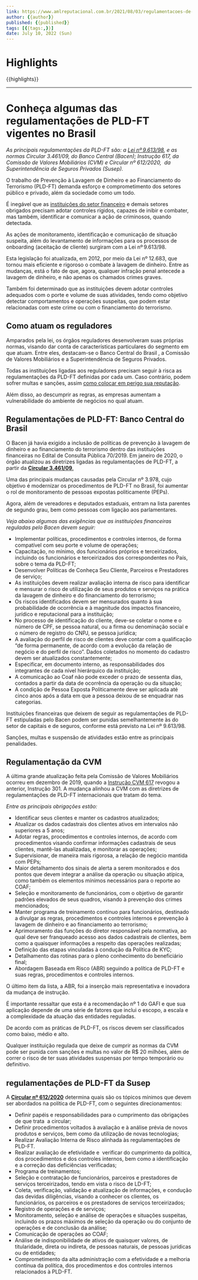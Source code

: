 ```yaml
---
link: https://www.amlreputacional.com.br/2021/08/03/regulamentacoes-de-pld-ft-leis-vigentes/
author: {{author}}
published: {{published}}
tags: [{{tags:,}}]
date: July 10, 2022 (Sun)
---
```

# Highlights
{{highlights}}

---
# Conheça algumas das regulamentações de PLD-FT vigentes no Brasil
_As principais regulamentações da PLD-FT são: a [Lei nº 9.613/98](http://www.planalto.gov.br/ccivil_03/leis/l9613.htm), e as normas Circular 3.461/09, do Banco Central (Bacen); Instrução 617, da Comissão de Valores Mobiliários (CVM) e Circular nº 612/2020,  da Superintendência de Seguros Privados (Susep)._

O trabalho de Prevenção à Lavagem de Dinheiro e ao Financiamento do Terrorismo (PLD-FT) demanda esforço e comprometimento dos setores público e privado, além da sociedade como um todo.

É inegável que as [instituições do setor financeiro](https://www.amlreputacional.com.br/editorial/bancos-e-programa-integridade/) e demais setores obrigados precisam adotar controles rígidos, capazes de inibir e combater, mas também, identificar e comunicar a ação de criminosos, quando detectada.

As ações de monitoramento, identificação e comunicação de situação suspeita, além do levantamento de informações para os processos de onboarding (aceitação de cliente) surgiram com a Lei nº 9.613/98.

Esta legislação foi atualizada, em 2012, por meio da Lei nº 12.683, que tornou mais eficiente e rigoroso o combate à lavagem de dinheiro. Entre as mudanças, está o fato de que, agora, qualquer infração penal antecede a lavagem de dinheiro, e não apenas os chamados crimes graves.

Também foi determinado que as instituições devem adotar controles adequados com o porte e volume de suas atividades, tendo como objetivo detectar comportamentos e operações suspeitas, que podem estar relacionadas com este crime ou com o financiamento do terrorismo.

## **Como atuam os** **reguladores**

Amparados pela lei, os órgãos reguladores desenvolveram suas próprias normas, visando dar conta de características particulares do segmento em que atuam. Entre eles, destacam-se o Banco Central do Brasil , a Comissão de Valores Mobiliários e a Superintendência de Seguros Privados.

Todas as instituições ligadas aos reguladores precisam seguir à risca as regulamentações da PLD-FT definidas por cada um. Caso contrário, podem sofrer multas e sanções, assim [como colocar em perigo sua reputação](https://www.amlreputacional.com.br/editorial/a-importancia-da-reputacao-de-sua-empresa/).

Além disso, ao descumprir as regras, as empresas aumentam a vulnerabilidade do ambiente de negócios no qual atuam.

## **Regulamentações de PLD-FT: Banco Central do Brasil** 

O Bacen já havia exigido a inclusão de políticas de prevenção à lavagem de dinheiro e ao financiamento do terrorismo dentro das instituições financeiras no Edital de Consulta Pública 70/2019. Em janeiro de 2020, o órgão atualizou as diretrizes ligadas às regulamentações de PLD-FT, a partir da [**Circular 3.461/09**.](https://www.bcb.gov.br/pre/normativos/busca/downloadNormativo.asp?arquivo=/Lists/Normativos/Attachments/47555/Circ_3461_v1_O.pdf)

Uma das principais mudanças causadas pela Circular nº 3.978, cujo objetivo é modernizar os procedimentos de PLD-FT no Brasil, foi aumentar o rol de monitoramento de pessoas expostas politicamente (PEPs).

Agora, além de vereadores e deputados estaduais, entram na lista parentes de segundo grau, bem como pessoas com ligação aos parlamentares.

_Veja abaixo algumas das exigências que as instituições financeiras reguladas pelo Bacen devem seguir:_

-   Implementar políticas, procedimentos e controles internos, de forma compatível com seu porte e volume de operações;
-   Capacitação, no mínimo, dos funcionários próprios e terceirizados, incluindo os funcionários e terceirizados dos correspondentes no País, sobre o tema da PLD-FT;
-   Desenvolver Políticas de Conheça Seu Cliente, Parceiros e Prestadores de serviço;
-   As instituições devem realizar avaliação interna de risco para identificar e mensurar o risco de utilização de seus produtos e serviços na prática da lavagem de dinheiro e do financiamento do terrorismo;
-   Os riscos identificados devem ser mensurados quanto à sua probabilidade de ocorrência e à magnitude dos impactos financeiro, jurídico e reputacional para a instituição;
-   No processo de identificação do cliente, deve-se coletar o nome e o número de CPF, se pessoa natural, ou a firma ou denominação social e o número de registro do CNPJ, se pessoa jurídica;
-   A avaliação do perfil de risco de clientes deve contar com a qualificação “de forma permanente, de acordo com a evolução da relação de negócio e do perfil de risco”. Dados coletados no momento do cadastro devem ser atualizados constantemente;
-   Especificar, em documento interno, as responsabilidades dos integrantes de cada nível hierárquico da instituição;
-   A comunicação ao Coaf não pode exceder o prazo de sessenta dias, contados a partir da data de ocorrência da operação ou da situação;
-   A condição de Pessoa Exposta Politicamente deve ser aplicada até cinco anos após a data em que a pessoa deixou de se enquadrar nas categorias.

Instituições financeiras que deixem de seguir as regulamentações de PLD-FT estipuladas pelo Bacen podem ser punidas semelhantemente às do setor de capitais e de seguros, conforme está previsto na Lei nº 9.613/98.

Sanções, multas e suspensão de atividades estão entre as principais penalidades.

## **Regulamentação da CVM** 

A última grande atualização feita pela Comissão de Valores Mobiliários ocorreu em dezembro de 2019, quando a [Instrução CVM 617](http://conteudo.cvm.gov.br/legislacao/instrucoes/inst617.html) revogou a anterior, Instrução 301. A mudança alinhou a CVM com as diretrizes de regulamentações de PLD-FT internacionais que tratam do tema.

_Entre as principais obrigações estão:_

-   Identificar seus clientes e manter os cadastros atualizados;
-   Atualizar os dados cadastrais dos clientes ativos em intervalos não superiores a 5 anos;
-   Adotar regras, procedimentos e controles internos, de acordo com procedimentos visando confirmar informações cadastrais de seus clientes, mantê-las atualizadas, e monitorar as operações;
-   Supervisionar, de maneira mais rigorosa, a relação de negócio mantida com PEPs;
-   Maior detalhamento dos sinais de alerta a serem monitorados e dos pontos que devem integrar a análise da operação ou situação atípica, como também os elementos mínimos necessários para o reporte ao COAF;
-   Seleção e monitoramento de funcionários, com o objetivo de garantir padrões elevados de seus quadros, visando à prevenção dos crimes mencionados;
-   Manter programa de treinamento contínuo para funcionários, destinado a divulgar as regras, procedimentos e controles internos e prevenção à lavagem de dinheiro e ao financiamento ao terrorismo;
-   Aprimoramento das funções do diretor responsável pela normativa, ao qual deve ser franqueado acesso aos dados cadastrais de clientes, bem como a quaisquer informações a respeito das operações realizadas;
-   Definição das etapas vinculadas à condução da Política de KYC;
-   Detalhamento das rotinas para o pleno conhecimento do beneficiário final;
-   Abordagem Baseada em Risco (ABR) seguindo a política de PLD-FT e suas regras, procedimentos e controles internos.

O último item da lista, a ABR, foi a inserção mais representativa e inovadora da mudança de instrução.

É importante ressaltar que esta é a recomendação nº 1 do GAFI e que sua aplicação depende de uma série de fatores que inclui o escopo, a escala e a complexidade da atuação das entidades reguladas.

De acordo com as práticas de PLD-FT, os riscos devem ser classificados como baixo, médio e alto.

Qualquer instituição regulada que deixe de cumprir as normas da CVM pode ser punida com sanções e multas no valor de R$ 20 milhões, além de correr o risco de ter suas atividades suspensas por tempo temporário ou definitivo.

## **regulamentações de PLD-FT da Susep**

A [**Circular nº 612/2020**](https://www.in.gov.br/web/dou/-/circular-susep-n-612-de-18-de-agosto-de-2020-275409238) determina quais são os tópicos mínimos que devem ser abordados na política de PLD-FT, com o seguintes direcionamentos:

-   Definir papéis e responsabilidades para o cumprimento das obrigações de que trata  a circular;
-   Definir procedimentos voltados à avaliação e à análise prévia de novos produtos e serviços, bem como da utilização de novas tecnologias;
-   Realizar Avaliação Interna de Risco alinhada às regulamentações de PLD-FT.
-   Realizar avaliação de efetividade e  verificar do cumprimento da política, dos procedimentos e dos controles internos, bem como a identificação e a correção das deficiências verificadas;
-   Programa de treinamentos;
-   Seleção e contratação de funcionários, parceiros e prestadores de serviços terceirizados, tendo em vista o risco de LD-FT;
-   Coleta, verificação, validação e atualização de informações, e condução das devidas diligências, visando a conhecer os clientes, os funcionários, os parceiros e os prestadores de serviços terceirizados;
-   Registro de operações e de serviços;
-   Monitoramento, seleção e análise de operações e situações suspeitas, incluindo os prazos máximos de seleção da operação ou do conjunto de operações e de conclusão da análise;
-   Comunicação de operações ao COAF;
-   Análise de indisponibilidade de ativos de quaisquer valores, de titularidade, direta ou indireta, de pessoas naturais, de pessoas jurídicas ou de entidades;
-   Comprometimento da alta administração com a efetividade e a melhoria contínua da política, dos procedimentos e dos controles internos relacionados à PLD-FT.